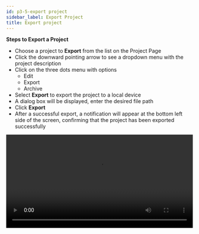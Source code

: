 ```yaml
---
id: p3-5-export project
sidebar_label: Export Project
title: Export project
---
```


**Steps to Export a Project**

- Choose a project to **Export** from the list on the Project Page
- Click the downward pointing arrow to see a dropdown menu with the project description
- Click on the three dots menu with options
  - Edit
  - Export
  - Archive
- Select **Export** to export the project to a local device
- A dialog box will be displayed, enter the desired file path
- Click **Export**
- After a successful export, a notification will appear at the bottom left side of the screen, confirming that the project has been exported successfully


<video controls src="/assets/exportfile.mov" width="100%" type="video/mov">